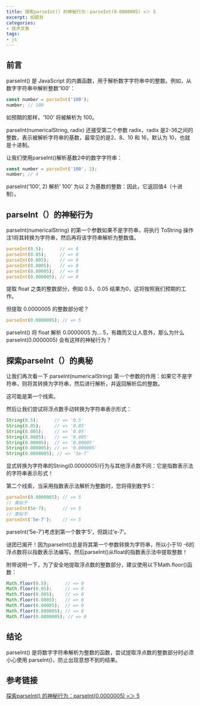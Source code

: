 ```yaml
---
title: 探索parseInt() 的神秘行为：parseInt(0.0000005) =＞ 5
excerpt: 如题目
categories:
- 技术文章
tags:
- js
---
```


## 前言
parseInt() 是 JavaScript 的内置函数，用于解析数字字符串中的整数。例如，从数字字符串中解析整数’100’：
```javascript
const number = parseInt('100');
number; // 100
```

如预期的那样，‘100’ 将被解析为 100。

parseInt(numericalString, radix) 还接受第二个参数 radix，radix 是2-36之间的整数，表示被解析字符串的基数，最常见的是2、8、10 和 16，默认为 10，也就是十进制。

让我们使用parseInt()解析基数2中的数字字符串：
```javascript
const number = parseInt('100', 2);
number; // 4
```

parseInt(‘100’, 2) 解析’ 100’ 为以 2 为基数的整数：因此，它返回值4（十进制）。

## parseInt（）的神秘行为
parseInt(numericalString) 的第一个参数如果不是字符串，将执行 ToString 操作注1将其转换为字符串，然后再将该字符串解析为整数值。
```javascript
parseInt(0.5);      // => 0
parseInt(0.05);     // => 0
parseInt(0.005);    // => 0
parseInt(0.0005);   // => 0
parseInt(0.00005);  // => 0
parseInt(0.000005); // => 0
```

提取 float 之类的整数部分，例如 0.5，0.05 结果为0，这将按照我们预期的工作。

但提取 0.0000005 的整数部分呢？
```javascript
parseInt(0.0000005); // => 5
```

parseInt() 将 float 解析 0.0000005 为… 5，有趣而又让人意外，那么为什么 parseInt(0.0000005) 会有这样的神秘行为？

## 探索parseInt（）的奥秘
让我们再次看一下 parseInt(numericalString) 第一个参数的作用：如果它不是字符串，则将其转换为字符串，然后进行解析，并返回解析后的整数。

这可能是第一个线索。

然后让我们尝试将浮点数手动转换为字符串表示形式：
```javascript
String(0.5);      // => '0.5'
String(0.05);     // => '0.05'
String(0.005);    // => '0.05'
String(0.0005);   // => '0.005' 
String(0.00005);  // => '0.00005'
String(0.000005); // => '0.000005'
String(0.0000005); // => ‘5e-7’
```

显式转换为字符串的String(0.0000005)行为与其他浮点数不同：它是指数表示法的字符串表示形式！

第二个线索，当采用指数表示法解析为整数时，您将得到数字5：
```javascript
parseInt(0.0000005); // => 5
// 类似于
parseInt(5e-7);      // => 5
// 类似于
parseInt('5e-7');    // => 5
```
parseInt(‘5e-7’)考虑到第一个数字’5’，但跳过’e-7’。

谜团已揭开！因为parseInt()总是将其第一个参数转换为字符串，所以小于10 -6的浮点数将以指数表示法编写。然后parseInt()从float的指数表示法中提取整数！

附带说明一下，为了安全地提取浮点数的整数部分，建议使用以下Math.floor()函数：
```javascript
Math.floor(0.5);      // => 0
Math.floor(0.05);     // => 0
Math.floor(0.005);    // => 0
Math.floor(0.0005);   // => 0
Math.floor(0.00005);  // => 0
Math.floor(0.000005); // => 0
Math.floor(0.0000005); // => 0
```

## 结论
parseInt() 是将数字字符串解析为整数的函数，尝试提取浮点数的整数部分时必须小心使用 parseInt()，防止出现意想不到的结果。

## 参考链接
[探索parseInt() 的神秘行为：parseInt(0.0000005) =＞ 5](https://blog.csdn.net/qq_30071415/article/details/117127187)
